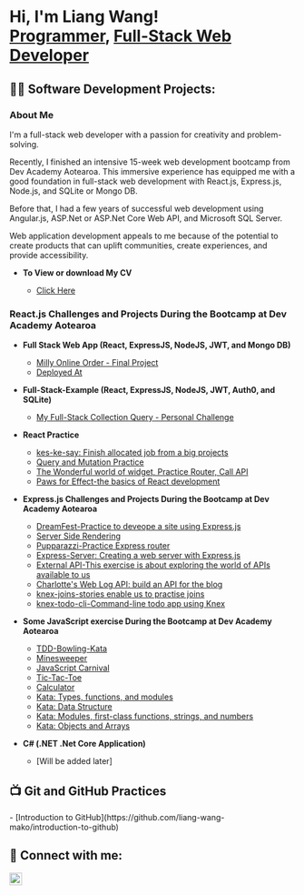 <h1>Hi, I'm Liang Wang! <br/><a href="https://github.com/liang-wang-mako/portfolio">Programmer</a>, <a href="https://www.linkedin.com/in/liang-wang-5751565b/">Full-Stack Web Developer</a></h1>

<h2>👨‍💻 Software Development Projects:</h2>

<h3>About Me</h3>
<p>
 I'm a full-stack web developer with a passion for creativity and problem-solving. 
</p>
<p>
 Recently, I finished an intensive 15-week web development bootcamp from Dev Academy Aotearoa. This immersive experience has equipped me with a good foundation in full-stack web development with React.js, Express.js, Node.js, and SQLite or Mongo DB.
</p>
<p>
 Before that, I had a few years of successful web development using Angular.js, ASP.Net or ASP.Net Core Web API, and Microsoft SQL Server.
</p>
<p>
 Web application development appeals to me because of the potential to create products that can uplift communities, create experiences, and provide accessibility.
</p>

- <b>To View or download My CV</b>

  - [Click Here](https://github.com/liang-wang-mako/portfolio/blob/main/LiangWang_CV.pdf)
    
<h3>React.js Challenges and Projects During the Bootcamp at Dev Academy Aotearoa</h3>

- <b>Full Stack Web App (React, ExpressJS, NodeJS, JWT, and Mongo DB)</b>

  - [Milly Online Order - Final Project](https://github.com/liang-wang-mako/milly)
  - [Deployed At](https://millyonline.onrender.com/)
  
- <b>Full-Stack-Example (React, ExpressJS, NodeJS, JWT, Auth0, and SQLite)</b>

  - [My Full-Stack Collection Query - Personal Challenge](https://github.com/liang-wang-mako/my-fullstack-collection-query/tree/liang)

- <b>React Practice</b>
  - [kes-ke-say: Finish allocated job from a big projects](https://github.com/mako-2023/kes-ke-say)
  - [Query and Mutation Practice](https://github.com/mako-2023/queries-and-mutations/tree/liang)
  - [The Wonderful world of widget, Practice Router, Call API](https://github.com/mako-2023/react-to-web-api/tree/liang)
  - [Paws for Effect-the basics of React development](https://github.com/mako-2023/react-paws-for-effect/tree/liang)
 
- <b>Express.js Challenges and Projects During the Bootcamp at Dev Academy Aotearoa</b>
  - [DreamFest-Practice to deveope a site using Express.js](https://github.com/mako-2023/dreamfest/tree/liang)
  - [Server Side Rendering](https://github.com/mako-2023/server-side-rendering/tree/liang)
  - [Pupparazzi-Practice Express router](https://github.com/mako-2023/pupparazzi/tree/liang)
  - [Express-Server: Creating a web server with Express.js](https://github.com/mako-2023/express-server/tree/liang-caleb)
  - [External API-This exercise is about exploring the world of APIs available to us](https://github.com/mako-2023/consuming-external-apis/tree/liang)
  - [Charlotte's Web Log API: build an API for the blog](https://github.com/mako-2023/charlottes-web-log-api/tree/liang)
  - [knex-joins-stories enable us to practise joins](https://github.com/mako-2023/knex-joins-stories/tree/liang)
  - [knex-todo-cli-Command-line todo app using Knex](https://github.com/mako-2023/knex-todo-cli/tree/liang)
    
- <b>Some JavaScript exercise During the Bootcamp at Dev Academy Aotearoa</b>
  - [TDD-Bowling-Kata](https://github.com/mako-2023/tdd-bowling-kata/tree/liang)
  - [Minesweeper](https://github.com/liang-wang-mako/javascript-carnival)
  - [JavaScript Carnival](https://github.com/liang-wang-mako/minesweeper)
  - [Tic-Tac-Toe](https://github.com/liang-wang-mako/tic-tac-toe)
  - [Calculator](https://github.com/liang-wang-mako/calculator)
  - [Kata: Types, functions, and modules](https://github.com/mako-2023/kata-types-modules/tree/liang-dylan-chris)
  - [Kata: Data Structure](https://github.com/mako-2023/kata-data-structures/tree/jame-liang)
  - [Kata: Modules, first-class functions, strings, and numbers](https://github.com/mako-2023/kata-strings-numbers-modules/tree/liang-dylan-chris)
  - [Kata: Objects and Arrays](https://github.com/mako-2023/kata-objects-and-arrays/tree/gabriel-liang)
   
- <b>C# (.NET .Net Core Application)</b>
  - [Will be added later]

<h2>📺 Git and GitHub Practices</h2>
- [Introduction to GitHub](https://github.com/liang-wang-mako/introduction-to-github)


<h2> 🤳 Connect with me:</h2>

[<img align="left" alt="Liang Wang | LinkedIn" width="22px" src="https://cdn.jsdelivr.net/npm/simple-icons@v3/icons/linkedin.svg" />][linkedin]

[linkedin]: https://www.linkedin.com/in/liang-wang-5751565b/

<!--
Here are some ideas to get you started:

- 🔭 I’m currently working on ...
- 🌱 I’m currently learning ...
- 👯 I’m looking to collaborate on ...
- 🤔 I’m looking for help with ...
- 💬 Ask me about ...
- 📫 How to reach me: ...
- 😄 Pronouns: ...
- ⚡ Fun fact: ...
-->
